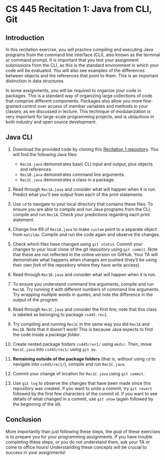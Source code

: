 # CS 445 Recitation 1: Java from CLI, Git

## Introduction

In this recitation exercise, you will practice compiling and executing Java
programs from the command line interface (CLI), also known as the terminal or
command prompt. It is important that you test your assignment submissions from
the CLI, as this is the standard environment in which your code will be
evaluated. You will also see examples of the differences between objects and the
references that point to them. This is an important distinction in data
structures.

In some assignments, you will be required to organize your code in packages.
This is a standard way of organizing large collections of code that comprise
different components. Packages also allow you more fine-grained control over
access of member variables and methods in your classes, as we discussed in
lecture. This technique of modularization is very important for large-scale
programming projects, and is ubiquitous in both industry and open source
development.

## Java CLI

1) Download the provided code by cloning this [Recitation 1
repository](https://github.com/2217-cs445/cs445-rec1). You will find the
following Java files:

    - `Rec1A.java` demonstrates basic CLI input and output, plus objects and
      references.
    - `Rec1B.java` demonstrates command line arguments.
    - `Rec1C.java` demonstrates a class in a package.

2) Read through `Rec1A.java` and consider what will happen when it is run.
Predict what you'll see output from each of the print statements.

3) Use `cd` to navigate to your local directory that contains these files. To
ensure you are able to compile and run Java programs from the CLI, compile and
run `Rec1A`. Check your predictions regarding each print statement.

4) Change line 69 of `Rec1A.java` to make `custom` point to a separate object
from `matilda`. Compile and run the code again and observe the changes.

5) Check which files have changed using `git status`. Commit your changes to
your local clone of the git repository using `git commit`. Note that these are
not reflected in the online version on GitHub. Your TA will demonstrate what
happens when changes are pushed (they'll be using their own *fork* of the
repository where they have write access).

6) Read through `Rec1B.java` and consider what will happen when it is run.

7) To ensure you understand command line arguments, compile and run `Rec1B`. Try
running it with different numbers of command line arguments. Try wrapping
multiple words in quotes, and note the difference in the output of the program.

8) Read through `Rec1C.java` and consider the first line; note that this class
is labeled as belonging to package `cs445.rec1`.

9) Try compiling and running `Rec1C` in the same way you did `Rec1A` and
`Rec1B`. Note that it doesn't work! This is because Java expects to find the
code inside a *package folder*.

10) Create nested package folders `cs445/rec1/` using `mkdir`. Then, move
`Rec1C.java` into `cs445/rec1/` using `git mv`.

11) **Remaining outside of the package folders** (that is, *without* using `cd`
to navigate into `cs445/rec1/`), compile and run `Rec1C.java`.

12) Commit your change of location for `Rec1C.java` using `git commit`.

13) Use `git log` to observe the changes that have been made since this
repository was created. If you want to undo a commit, try `git revert` followed
by the first few characters of the commit id. If you want to see details of what
changed in a commit, use `git show` (again followed by the beginning of the id).

## Conclusion

More importantly than just following these steps, the goal of these exercises is
to prepare you for your programming assignments. If you have trouble completing
these steps, or you do not understand them, ask your TA or come to office hours!
Understanding these concepts will be crucial to success in your assignments!

